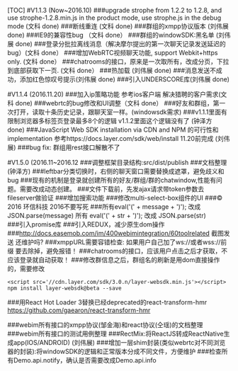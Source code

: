[TOC]
#V1.1.3 (Now~2016.10)
###upgrade strophe from 1.2.2 to 1.2.8, and use strophe-1.2.8.min.js in the product mode, use strophe.js in the debug mode (文科 done)
###断线重连 (文科 done)
###群组的xmpp协议版本  (刘伟展 done)
###IE9的兼容性bug （文科 done）
###群组的windowSDK:黑名单 (刘伟展 done)
###登录分批拉离线消息（解决摩尔提出的第一次聊天记录发送延迟的bug）(文科 done）
###增加WebRTC视频聊天功能, support Webkit+https only. (文科 done）
###chatrooms的接口，原来是一次取所有，改成分页，下拉到底部获取下一页. (文科 done）
###热加载 (刘伟展 done)
###消息发送不成功，添加红色惊叹号提示(刘伟展 done)
###引入UNDERSCORE库(刘伟展 done)

#V1.1.4 (2016.11.20)
###加入ip策略功能 参考ios客户端 解决猎聘的客户需求(文科 done)
###webrtc的bug修改和UI调整（文科 done）
###好友和群组，第一次打开，读取十条历史记录，跟聊天室一样。(windowsdk需求)
###v1.1.1里面有限制浏览器多标签页登录最多8个的逻辑 v1.1.2里面这个逻辑没有了 (钟泽方 done)
###JavaScript Web SDK installation via CDN and NPM 的可行性和implementation 参考https://docs.layer.com/sdk/web/install 11.20前完成  (刘伟展)
###bug fix: 群组用rest接口解散不了

#V1.5.0 (2016.11~2016.12
###调整框架目录结构:src/dist/publish
###文档整理 (钟泽方)
###leftbar分类切换时，右侧的聊天窗口需要替换成遮罩，避免歧义和bug
###现有的机制是登录就创建所有的好友/群组/群的chatwindow,性能有问题。需要改成动态创建。
###文件下载前，先发ajax请求带token参数去fileserver做验证
###增加搜索功能
###修改multi-select-box组件的UI
###© 2016 环信科技  2016不要写死
###所有eval('(' + message + ')');  改成 JSON.parse(message)  所有 eval('(' + str + ')');  改成 JSON.parse(str)  
###引入promise库
###引入REDUX，减少原生dom操作
###http://docs.easemob.com/im/400webimintegration/60toolrelated 截图发送 还维护吗?
###xmppURL需要容错检查: 如果用户自己加了ws://或者wss://前缀 要去除掉，避免报错！
###chatrooms的接口，应该用户点击之后才获取，不应该登录就自动获取！
###修改群信息之后，群组名的刷新是用dom直接操作的，需要修改

```
<script src='//cdn.layer.com/sdk/3.0.n/layer-websdk.min.js'></script>
npm install layer-websdk@beta --save
```
###用React Hot Loader 3替换已经deprecated的react-transform-hmr https://github.com/gaearon/react-transform-hmr

###webim所有接口的xmpp协议(邹金海)和react协议(仝瑶)的文档整理
###webim所有接口的测试用例整理
###RectMix:将ReactJS转成ReactNative生成app(IOS/ANDROID) (刘伟展)
###增加一层shim封装(类似webrtc对不同浏览器的封装):将windowSDK的逻辑和正常版本分成不同文件，方便维护
###检查所有Demo.api.notify，确认是否需要改成Demo.api.info